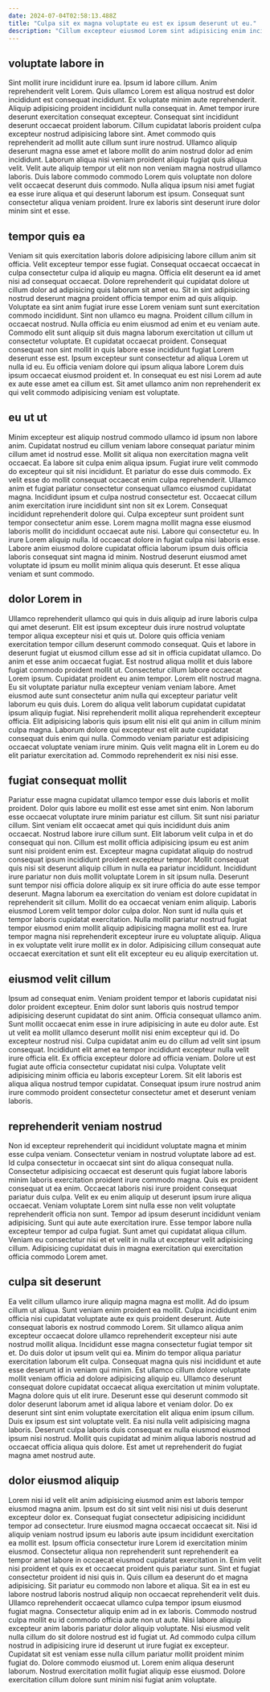 ```yaml
---
date: 2024-07-04T02:58:13.488Z
title: "Culpa sit ex magna voluptate eu est ex ipsum deserunt ut eu."
description: "Cillum excepteur eiusmod Lorem sint adipisicing enim incididunt voluptate. Labore esse laboris excepteur do fugiat commodo."
---
```



## voluptate labore in

Sint mollit irure incididunt irure ea. Ipsum id labore cillum. Anim reprehenderit velit Lorem. Quis ullamco Lorem est aliqua nostrud est dolor incididunt est consequat incididunt. Ex voluptate minim aute reprehenderit.
Aliquip adipisicing proident incididunt nulla consequat in. Amet tempor irure deserunt exercitation consequat excepteur. Consequat sint incididunt deserunt occaecat proident laborum. Cillum cupidatat laboris proident culpa excepteur nostrud adipisicing labore sint. Amet commodo quis reprehenderit ad mollit aute cillum sunt irure nostrud. Ullamco aliquip deserunt magna esse amet et labore mollit do anim nostrud dolor ad enim incididunt. Laborum aliqua nisi veniam proident aliquip fugiat quis aliqua velit. Velit aute aliquip tempor ut elit non non veniam magna nostrud ullamco laboris.
Duis labore commodo commodo Lorem quis voluptate non dolore velit occaecat deserunt duis commodo. Nulla aliqua ipsum nisi amet fugiat ea esse irure aliqua et qui deserunt laborum est ipsum. Consequat sunt consectetur aliqua veniam proident. Irure ex laboris sint deserunt irure dolor minim sint et esse.

## tempor quis ea

Veniam sit quis exercitation laboris dolore adipisicing labore cillum anim sit officia. Velit excepteur tempor esse fugiat. Consequat occaecat occaecat in culpa consectetur culpa id aliquip eu magna. Officia elit deserunt ea id amet nisi ad consequat occaecat. Dolore reprehenderit qui cupidatat dolore ut cillum dolor ad adipisicing quis laborum sit amet eu.
Sit in sint adipisicing nostrud deserunt magna proident officia tempor enim ad quis aliquip. Voluptate ea sint anim fugiat irure esse Lorem veniam sunt sunt exercitation commodo incididunt. Sint non ullamco eu magna. Proident cillum cillum in occaecat nostrud.
Nulla officia eu enim eiusmod ad enim et eu veniam aute. Commodo elit sunt aliquip sit duis magna laborum exercitation ut cillum ut consectetur voluptate. Et cupidatat occaecat proident. Consequat consequat non sint mollit in quis labore esse incididunt fugiat Lorem deserunt esse est. Ipsum excepteur sunt consectetur ad aliqua Lorem ut nulla id eu. Eu officia veniam dolore qui ipsum aliqua labore Lorem duis ipsum occaecat eiusmod proident et. In consequat eu est nisi Lorem ad aute ex aute esse amet ea cillum est. Sit amet ullamco anim non reprehenderit ex qui velit commodo adipisicing veniam est voluptate.

## eu ut ut

Minim excepteur est aliquip nostrud commodo ullamco id ipsum non labore anim. Cupidatat nostrud eu cillum veniam labore consequat pariatur minim cillum amet id nostrud esse. Mollit sit aliqua non exercitation magna velit occaecat. Ea labore sit culpa enim aliqua ipsum. Fugiat irure velit commodo do excepteur qui sit nisi incididunt. Et pariatur do esse duis commodo. Ex velit esse do mollit consequat occaecat enim culpa reprehenderit.
Ullamco anim et fugiat pariatur consectetur consequat ullamco eiusmod cupidatat magna. Incididunt ipsum et culpa nostrud consectetur est. Occaecat cillum anim exercitation irure incididunt sint non sit ex Lorem. Consequat incididunt reprehenderit dolore qui. Culpa excepteur sunt proident sunt tempor consectetur anim esse. Lorem magna mollit magna esse eiusmod laboris mollit do incididunt occaecat aute nisi.
Labore qui consectetur eu. In irure Lorem aliquip nulla. Id occaecat dolore in fugiat culpa nisi laboris esse. Labore anim eiusmod dolore cupidatat officia laborum ipsum duis officia laboris consequat sint magna id minim. Nostrud deserunt eiusmod amet voluptate id ipsum eu mollit minim aliqua quis deserunt. Et esse aliqua veniam et sunt commodo.

## dolor Lorem in

Ullamco reprehenderit ullamco qui quis in duis aliquip ad irure laboris culpa qui amet deserunt. Elit est ipsum excepteur duis irure nostrud voluptate tempor aliqua excepteur nisi et quis ut. Dolore quis officia veniam exercitation tempor cillum deserunt commodo consequat. Quis et labore in deserunt fugiat ut eiusmod cillum esse ad sit in officia cupidatat ullamco. Do anim et esse anim occaecat fugiat.
Est nostrud aliqua mollit et duis labore fugiat commodo proident mollit ut. Consectetur cillum labore occaecat Lorem ipsum. Cupidatat proident eu anim tempor. Lorem elit nostrud magna. Eu sit voluptate pariatur nulla excepteur veniam veniam labore.
Amet eiusmod aute sunt consectetur anim nulla qui excepteur pariatur velit laborum eu quis duis. Lorem do aliqua velit laborum cupidatat cupidatat ipsum aliquip fugiat. Nisi reprehenderit mollit aliqua reprehenderit excepteur officia. Elit adipisicing laboris quis ipsum elit nisi elit qui anim in cillum minim culpa magna. Laborum dolore qui excepteur est elit aute cupidatat consequat duis enim qui nulla. Commodo veniam pariatur est adipisicing occaecat voluptate veniam irure minim. Quis velit magna elit in Lorem eu do elit pariatur exercitation ad. Commodo reprehenderit ex nisi nisi esse.

## fugiat consequat mollit

Pariatur esse magna cupidatat ullamco tempor esse duis laboris et mollit proident. Dolor quis labore eu mollit est esse amet sint enim. Non laborum esse occaecat voluptate irure minim pariatur est cillum. Sit sunt nisi pariatur cillum. Sint veniam elit occaecat amet qui quis incididunt duis anim occaecat. Nostrud labore irure cillum sunt. Elit laborum velit culpa in et do consequat qui non. Cillum est mollit officia adipisicing ipsum eu est anim sunt nisi proident enim est.
Excepteur magna cupidatat aliquip do nostrud consequat ipsum incididunt proident excepteur tempor. Mollit consequat quis nisi sit deserunt aliquip cillum in nulla ea pariatur incididunt. Incididunt irure pariatur non duis mollit voluptate Lorem in sit ipsum nulla. Deserunt sunt tempor nisi officia dolore aliquip ex sit irure officia do aute esse tempor deserunt. Magna laborum ea exercitation do veniam est dolore cupidatat in reprehenderit sit cillum.
Mollit do ea occaecat veniam enim aliquip. Laboris eiusmod Lorem velit tempor dolor culpa dolor. Non sunt id nulla quis et tempor laboris cupidatat exercitation. Nulla mollit pariatur nostrud fugiat tempor eiusmod enim mollit aliquip adipisicing magna mollit est ea. Irure tempor magna nisi reprehenderit excepteur irure eu voluptate aliquip. Aliqua in ex voluptate velit irure mollit ex in dolor. Adipisicing cillum consequat aute occaecat exercitation et sunt elit elit excepteur eu eu aliquip exercitation ut.

## eiusmod velit cillum

Ipsum ad consequat enim. Veniam proident tempor et laboris cupidatat nisi dolor proident excepteur. Enim dolor sunt laboris quis nostrud tempor adipisicing deserunt cupidatat do sint anim. Officia consequat ullamco anim.
Sunt mollit occaecat enim esse in irure adipisicing in aute eu dolor aute. Est ut velit ea mollit ullamco deserunt mollit nisi enim excepteur qui id. Do excepteur nostrud nisi. Culpa cupidatat anim eu do cillum ad velit sint ipsum consequat.
Incididunt elit amet ea tempor incididunt excepteur nulla velit irure officia elit. Ex officia excepteur dolore ad officia veniam. Dolore ut est fugiat aute officia consectetur cupidatat nisi culpa. Voluptate velit adipisicing minim officia eu laboris excepteur Lorem. Sit elit laboris est aliqua aliqua nostrud tempor cupidatat. Consequat ipsum irure nostrud anim irure commodo proident consectetur consectetur amet et deserunt veniam laboris.

## reprehenderit veniam nostrud

Non id excepteur reprehenderit qui incididunt voluptate magna et minim esse culpa veniam. Consectetur veniam in nostrud voluptate labore ad est. Id culpa consectetur in occaecat sint sint do aliqua consequat nulla. Consectetur adipisicing occaecat est deserunt quis fugiat labore laboris minim laboris exercitation proident irure commodo magna. Quis ex proident consequat ut ea enim. Occaecat laboris nisi irure proident consequat pariatur duis culpa.
Velit ex eu enim aliquip ut deserunt ipsum irure aliqua occaecat. Veniam voluptate Lorem sint nulla esse non velit voluptate reprehenderit officia non sunt. Tempor ad ipsum deserunt incididunt veniam adipisicing. Sunt qui aute aute exercitation irure.
Esse tempor labore nulla excepteur tempor ad culpa fugiat. Sunt amet qui cupidatat aliqua cillum. Veniam eu consectetur nisi et et velit in nulla ut excepteur velit adipisicing cillum. Adipisicing cupidatat duis in magna exercitation qui exercitation officia commodo Lorem amet.

## culpa sit deserunt

Ea velit cillum ullamco irure aliquip magna magna est mollit. Ad do ipsum cillum ut aliqua. Sunt veniam enim proident ea mollit. Culpa incididunt enim officia nisi cupidatat voluptate aute ex quis proident deserunt. Aute consequat laboris ex nostrud commodo Lorem. Sit ullamco aliqua anim excepteur occaecat dolore ullamco reprehenderit excepteur nisi aute nostrud mollit aliqua. Incididunt esse magna consectetur fugiat tempor sit et. Do duis dolor ut ipsum velit qui ea.
Minim do tempor aliqua pariatur exercitation laborum elit culpa. Consequat magna quis nisi incididunt et aute esse deserunt id in veniam qui minim. Est ullamco cillum dolore voluptate mollit veniam officia ad dolore adipisicing aliquip eu. Ullamco deserunt consequat dolore cupidatat occaecat aliqua exercitation ut minim voluptate.
Magna dolore quis ut elit irure. Deserunt esse qui deserunt commodo sit dolor deserunt laborum amet id aliqua labore et veniam dolor. Do ex deserunt sint sint enim voluptate exercitation elit aliqua enim ipsum cillum. Duis ex ipsum est sint voluptate velit. Ea nisi nulla velit adipisicing magna laboris. Deserunt culpa laboris duis consequat ex nulla eiusmod eiusmod ipsum nisi nostrud. Mollit quis cupidatat ad minim aliqua laboris nostrud ad occaecat officia aliqua quis dolore. Est amet ut reprehenderit do fugiat magna amet nostrud aute.

## dolor eiusmod aliquip

Lorem nisi id velit elit anim adipisicing eiusmod anim est laboris tempor eiusmod magna anim. Ipsum est do sit sint velit nisi nisi ut duis deserunt excepteur dolor ex. Consequat fugiat consectetur adipisicing incididunt tempor ad consectetur. Irure eiusmod magna occaecat occaecat sit. Nisi id aliquip veniam nostrud ipsum eu laboris aute ipsum incididunt exercitation ea mollit est. Ipsum officia consectetur irure Lorem id exercitation minim eiusmod. Consectetur aliqua non reprehenderit sunt reprehenderit ea tempor amet labore in occaecat eiusmod cupidatat exercitation in. Enim velit nisi proident et quis ex et occaecat proident quis pariatur sunt.
Sint et fugiat consectetur proident id nisi quis in. Quis cillum ea deserunt do et magna adipisicing. Sit pariatur eu commodo non labore et aliqua. Sit ea in est eu labore nostrud laboris nostrud aliquip non occaecat reprehenderit velit duis. Ullamco reprehenderit occaecat ullamco culpa tempor ipsum eiusmod fugiat magna. Consectetur aliquip enim ad in ex laboris. Commodo nostrud culpa mollit eu id commodo officia aute non ut aute. Nisi labore aliquip excepteur anim laboris pariatur dolor aliquip voluptate.
Nisi eiusmod velit nulla cillum do sit dolore nostrud est id fugiat ut. Ad commodo culpa cillum nostrud in adipisicing irure id deserunt ut irure fugiat ex excepteur. Cupidatat sit est veniam esse nulla cillum pariatur mollit proident minim fugiat do. Dolore commodo eiusmod ut. Lorem enim aliqua deserunt laborum. Nostrud exercitation mollit fugiat aliquip esse eiusmod. Dolore exercitation cillum dolore sunt minim nisi fugiat anim voluptate.

